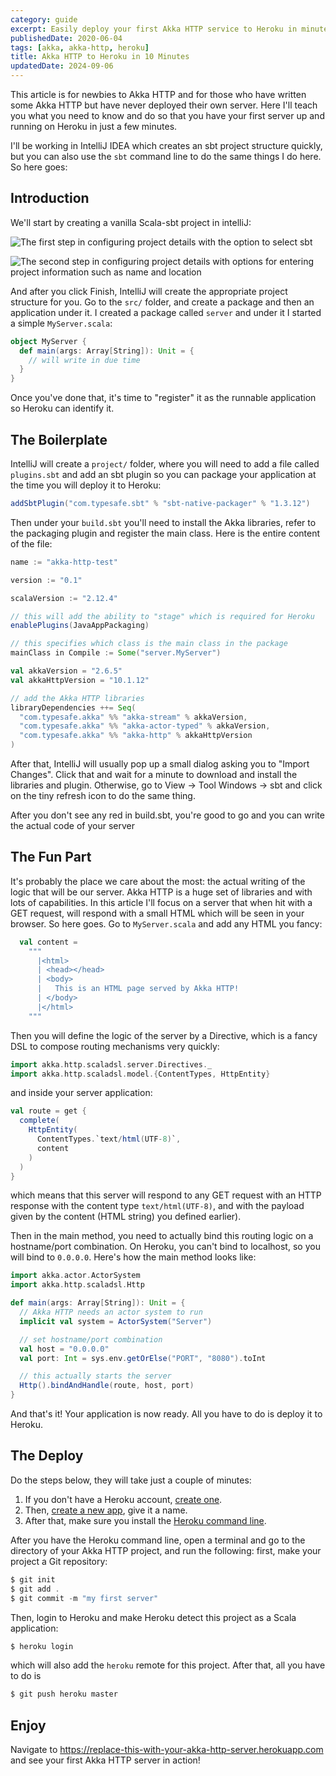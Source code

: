 ```yaml
---
category: guide
excerpt: Easily deploy your first Akka HTTP service to Heroku in minutes
publishedDate: 2020-06-04
tags: [akka, akka-http, heroku]
title: Akka HTTP to Heroku in 10 Minutes
updatedDate: 2024-09-06
---
```


This article is for newbies to Akka HTTP and for those who have written some Akka HTTP but have never deployed their own server. Here I'll teach you what you need to know and do so that you have your first server up and running on Heroku in just a few minutes.

I'll be working in IntelliJ IDEA which creates an sbt project structure quickly, but you can also use the `sbt` command line to do the same things I do here. So here goes:

## Introduction

We'll start by creating a vanilla Scala-sbt project in intelliJ:

![The first step in configuring project details with the option to select sbt](images/project-setup-1.png)

![The second step in configuring project details with options for entering project information such as name and location](images/project-setup-2.png)

And after you click Finish, IntelliJ will create the appropriate project structure for you. Go to the `src/` folder, and create a package and then an application under it. I created a package called `server` and under it I started a simple `MyServer.scala`:

```scala
object MyServer {
  def main(args: Array[String]): Unit = {
    // will write in due time
  }
}
```

Once you've done that, it's time to "register" it as the runnable application so Heroku can identify it.

## The Boilerplate

IntelliJ will create a `project/` folder, where you will need to add a file called `plugins.sbt` and add an sbt plugin so you can package your application at the time you will deploy it to Heroku:

```scala
addSbtPlugin("com.typesafe.sbt" % "sbt-native-packager" % "1.3.12")
```

Then under your `build.sbt` you'll need to install the Akka libraries, refer to the packaging plugin and register the main class. Here is the entire content of the file:

```scala
name := "akka-http-test"

version := "0.1"

scalaVersion := "2.12.4"

// this will add the ability to "stage" which is required for Heroku
enablePlugins(JavaAppPackaging)

// this specifies which class is the main class in the package
mainClass in Compile := Some("server.MyServer")

val akkaVersion = "2.6.5"
val akkaHttpVersion = "10.1.12"

// add the Akka HTTP libraries
libraryDependencies ++= Seq(
  "com.typesafe.akka" %% "akka-stream" % akkaVersion,
  "com.typesafe.akka" %% "akka-actor-typed" % akkaVersion,
  "com.typesafe.akka" %% "akka-http" % akkaHttpVersion
)
```

After that, IntelliJ will usually pop up a small dialog asking you to "Import Changes". Click that and wait for a minute to download and install the libraries and plugin. Otherwise, go to View -> Tool Windows -> sbt and click on the tiny refresh icon to do the same thing.

After you don't see any red in build.sbt, you're good to go and you can write the actual code of your server

## The Fun Part

It's probably the place we care about the most: the actual writing of the logic that will be our server. Akka HTTP is a huge set of libraries and with lots of capabilities. In this article I'll focus on a server that when hit with a GET request, will respond with a small HTML which will be seen in your browser. So here goes. Go to `MyServer.scala` and add any HTML you fancy:

```scala
  val content =
    """
      |<html>
      | <head></head>
      | <body>
      |   This is an HTML page served by Akka HTTP!
      | </body>
      |</html>
    """
```

Then you will define the logic of the server by a Directive, which is a fancy DSL to compose routing mechanisms very quickly:

```scala
import akka.http.scaladsl.server.Directives._
import akka.http.scaladsl.model.{ContentTypes, HttpEntity}
```

and inside your server application:

```scala
val route = get {
  complete(
    HttpEntity(
      ContentTypes.`text/html(UTF-8)`,
      content
    )
  )
}
```

which means that this server will respond to any GET request with an HTTP response with the content type `text/html(UTF-8)`, and with the payload given by the content (HTML string) you defined earlier).

Then in the main method, you need to actually bind this routing logic on a hostname/port combination. On Heroku, you can't bind to localhost, so you will bind to `0.0.0.0`. Here's how the main method looks like:

```scala
import akka.actor.ActorSystem
import akka.http.scaladsl.Http

def main(args: Array[String]): Unit = {
  // Akka HTTP needs an actor system to run
  implicit val system = ActorSystem("Server")

  // set hostname/port combination
  val host = "0.0.0.0"
  val port: Int = sys.env.getOrElse("PORT", "8080").toInt

  // this actually starts the server
  Http().bindAndHandle(route, host, port)
}
```

And that's it! Your application is now ready. All you have to do is deploy it to Heroku.

## The Deploy

Do the steps below, they will take just a couple of minutes:

1. If you don't have a Heroku account, [create one](https://signup.heroku.com).
1. Then, [create a new app](https://dashboard.heroku.com/new-app), give it a name.
1. After that, make sure you install the [Heroku command line](https://devcenter.heroku.com/articles/heroku-cli#download-and-install).

After you have the Heroku command line, open a terminal and go to the directory of your Akka HTTP project, and run the following: first, make your project a Git repository:

```scala
$ git init
$ git add .
$ git commit -m "my first server"
```

Then, login to Heroku and make Heroku detect this project as a Scala application:

```scala
$ heroku login
```

which will also add the `heroku` remote for this project. After that, all you have to do is

```scala
$ git push heroku master
```

## Enjoy

Navigate to <https://replace-this-with-your-akka-http-server.herokuapp.com> and see your first Akka HTTP server in action!
